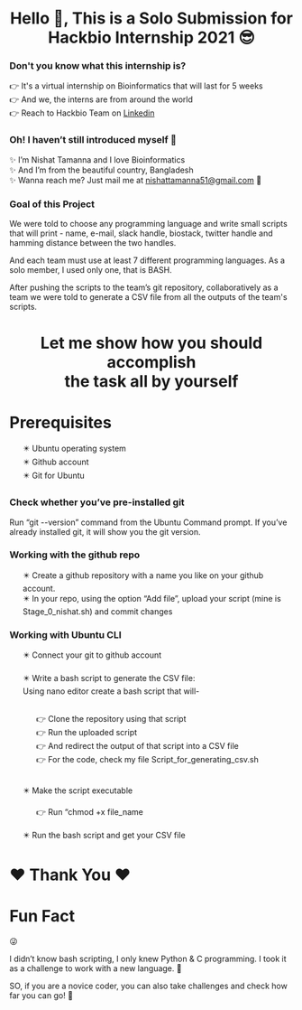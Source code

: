 <h1 align="center">Hello 👋, This is a Solo Submission for <br> Hackbio Internship 2021 😎</h1>
<h3> Don't you know what this internship is?</h3>
👉 It's a virtual internship on Bioinformatics that will last for 5 weeks <br>
👉 And we, the interns are from around the world <br>
👉 Reach to Hackbio Team on  <a href="https://www.linkedin.com/company/hackbio">Linkedin </a><br>

<h3>Oh! I haven’t still introduced myself 🥺</h3>

✨ I’m Nishat Tamanna and I love Bioinformatics <br>
✨ And I’m from the beautiful country, Bangladesh <br>
✨ Wanna reach me? Just mail me at nishattamanna51@gmail.com 🥰  

<h3>Goal of this Project </h3>

<p>We were told to choose any programming language and write small scripts that will print - name, e-mail, slack handle, biostack, twitter handle and hamming distance between the two handles.</p>
<p>And each team must use at least 7 different programming languages. As a solo member, I used only one, that is BASH.</p>
<p>After pushing the scripts to the team’s git repository, collaboratively as a team we were told to generate a CSV file from all the outputs of the team's scripts.</p>

<h1 align="center">Let me show how you should accomplish <br> the task all by yourself </h1>

<h1>Prerequisites </h1>
<ul>
✴️ Ubuntu operating system <br>
✴️ Github account <br>
✴️ Git for Ubuntu 

</ul> 

<h3>Check whether you’ve pre-installed git </h3>
<p>Run “git --version” command from the Ubuntu Command prompt. If you’ve already installed git, it will show you the git version.</p>

<h3>Working with the github repo</h3>
<ul>
✴️ Create a github repository with a name you like on your github account.<br>
✴️ In your repo, using the option “Add file”, upload your script (mine is Stage_0_nishat.sh) and commit changes<br>
 

</ul> 

<h3>Working with Ubuntu CLI</h3>
<ul>
✴️ Connect your git to github account <br>
<br> ✴️ Write a bash script to generate the CSV file:<br>
     Using nano editor create a bash script that will-
    <br>
    <ul> <br>
      👉 Clone the repository using that script<br>
      👉 Run the uploaded script <br>
      👉 And redirect the output of that script into a CSV file <br>
      👉 For the code, check my file Script_for_generating_csv.sh <br>
    </ul>
 
<br> ✴️ Make the script executable
 <ul>👉 Run “chmod +x file_name
    </ul> <br>
✴️ Run the bash script and get your CSV file <br>
</ul> 

 <h1 align=”center”>❤️ Thank You ❤️</h1>

<h1>Fun Fact</h1>😜
<p>I didn’t know bash scripting, I only knew Python & C programming. I took it as a challenge to work with a new language. 💪</p>
<p>SO, if you are a novice coder, you can also take challenges and check how far you can go! 💪</p>

